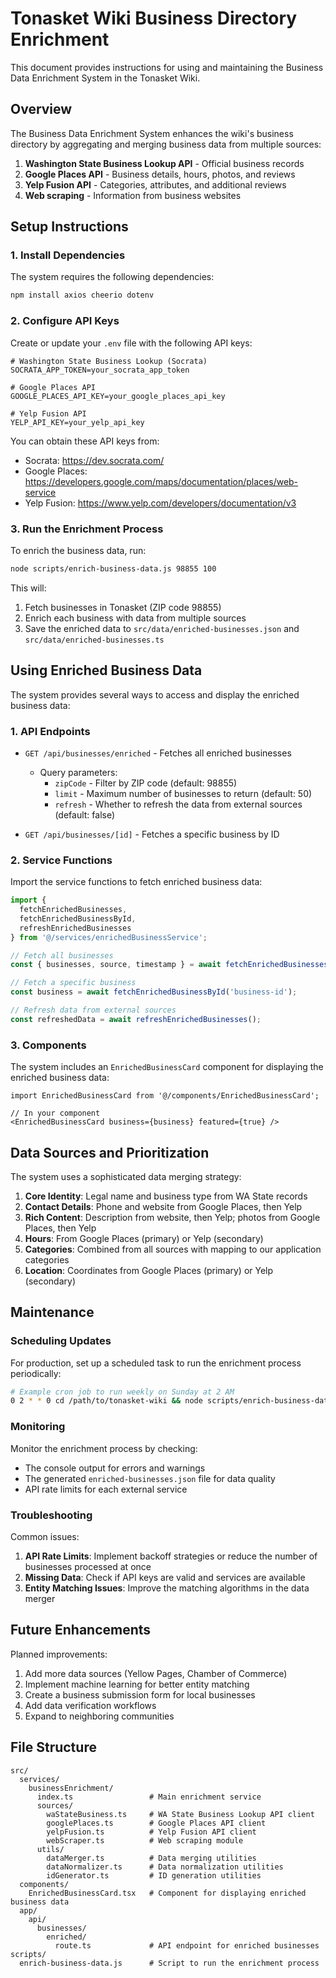 # Tonasket Wiki Business Directory Enrichment

This document provides instructions for using and maintaining the Business Data Enrichment System in the Tonasket Wiki.

## Overview

The Business Data Enrichment System enhances the wiki's business directory by aggregating and merging business data from multiple sources:

1. **Washington State Business Lookup API** - Official business records
2. **Google Places API** - Business details, hours, photos, and reviews
3. **Yelp Fusion API** - Categories, attributes, and additional reviews
4. **Web scraping** - Information from business websites

## Setup Instructions

### 1. Install Dependencies

The system requires the following dependencies:

```bash
npm install axios cheerio dotenv
```

### 2. Configure API Keys

Create or update your `.env` file with the following API keys:

```
# Washington State Business Lookup (Socrata)
SOCRATA_APP_TOKEN=your_socrata_app_token

# Google Places API
GOOGLE_PLACES_API_KEY=your_google_places_api_key

# Yelp Fusion API
YELP_API_KEY=your_yelp_api_key
```

You can obtain these API keys from:
- Socrata: https://dev.socrata.com/
- Google Places: https://developers.google.com/maps/documentation/places/web-service
- Yelp Fusion: https://www.yelp.com/developers/documentation/v3

### 3. Run the Enrichment Process

To enrich the business data, run:

```bash
node scripts/enrich-business-data.js 98855 100
```

This will:
1. Fetch businesses in Tonasket (ZIP code 98855)
2. Enrich each business with data from multiple sources
3. Save the enriched data to `src/data/enriched-businesses.json` and `src/data/enriched-businesses.ts`

## Using Enriched Business Data

The system provides several ways to access and display the enriched business data:

### 1. API Endpoints

- `GET /api/businesses/enriched` - Fetches all enriched businesses
  - Query parameters:
    - `zipCode` - Filter by ZIP code (default: 98855)
    - `limit` - Maximum number of businesses to return (default: 50)
    - `refresh` - Whether to refresh the data from external sources (default: false)

- `GET /api/businesses/[id]` - Fetches a specific business by ID

### 2. Service Functions

Import the service functions to fetch enriched business data:

```typescript
import { 
  fetchEnrichedBusinesses, 
  fetchEnrichedBusinessById,
  refreshEnrichedBusinesses 
} from '@/services/enrichedBusinessService';

// Fetch all businesses
const { businesses, source, timestamp } = await fetchEnrichedBusinesses();

// Fetch a specific business
const business = await fetchEnrichedBusinessById('business-id');

// Refresh data from external sources
const refreshedData = await refreshEnrichedBusinesses();
```

### 3. Components

The system includes an `EnrichedBusinessCard` component for displaying the enriched business data:

```tsx
import EnrichedBusinessCard from '@/components/EnrichedBusinessCard';

// In your component
<EnrichedBusinessCard business={business} featured={true} />
```

## Data Sources and Prioritization

The system uses a sophisticated data merging strategy:

1. **Core Identity**: Legal name and business type from WA State records
2. **Contact Details**: Phone and website from Google Places, then Yelp
3. **Rich Content**: Description from website, then Yelp; photos from Google Places, then Yelp
4. **Hours**: From Google Places (primary) or Yelp (secondary)
5. **Categories**: Combined from all sources with mapping to our application categories
6. **Location**: Coordinates from Google Places (primary) or Yelp (secondary)

## Maintenance

### Scheduling Updates

For production, set up a scheduled task to run the enrichment process periodically:

```bash
# Example cron job to run weekly on Sunday at 2 AM
0 2 * * 0 cd /path/to/tonasket-wiki && node scripts/enrich-business-data.js 98855 100
```

### Monitoring

Monitor the enrichment process by checking:
- The console output for errors and warnings
- The generated `enriched-businesses.json` file for data quality
- API rate limits for each external service

### Troubleshooting

Common issues:
1. **API Rate Limits**: Implement backoff strategies or reduce the number of businesses processed at once
2. **Missing Data**: Check if API keys are valid and services are available
3. **Entity Matching Issues**: Improve the matching algorithms in the data merger

## Future Enhancements

Planned improvements:
1. Add more data sources (Yellow Pages, Chamber of Commerce)
2. Implement machine learning for better entity matching
3. Create a business submission form for local businesses
4. Add data verification workflows
5. Expand to neighboring communities

## File Structure

```
src/
  services/
    businessEnrichment/
      index.ts                 # Main enrichment service
      sources/
        waStateBusiness.ts     # WA State Business Lookup API client
        googlePlaces.ts        # Google Places API client
        yelpFusion.ts          # Yelp Fusion API client
        webScraper.ts          # Web scraping module
      utils/
        dataMerger.ts          # Data merging utilities
        dataNormalizer.ts      # Data normalization utilities
        idGenerator.ts         # ID generation utilities
  components/
    EnrichedBusinessCard.tsx   # Component for displaying enriched business data
  app/
    api/
      businesses/
        enriched/
          route.ts             # API endpoint for enriched businesses
scripts/
  enrich-business-data.js      # Script to run the enrichment process
```
